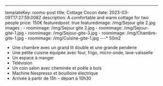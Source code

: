 ---
templateKey: rooms-post
title: Cottage Cocon
date: 2023-03-09T17:27:59.008Z
description: A comfortable and warm cottage for two people
price: 150€
featuredpost: true
featuredimage: /img/Sejour gite 2.jpg
images :
    - roomimage: /img/Sejour gite 2.jpg
    - roomimage: /img/Sejour-gite-1.jpg
    - roomimage: /img/Sejour-gite-3.jpg
    - roomimage: /img/Chambre-gite-1.jpg
    - roomimage: /img/Cuisine-gite-1.jpg
---* 50m2
* Une chambre avec un grand lit double et une grande penderie
* Une petite cuisine équipée avec four, frigo, micro-onde, lave-vaisselle
* Un espace à manger
* Télévision
* Un coin salon avec cheminée et poêle à bois
* Machine Nespresso et bouilloire électrique
* Arrivée à partir de 15h – départ à 10h30